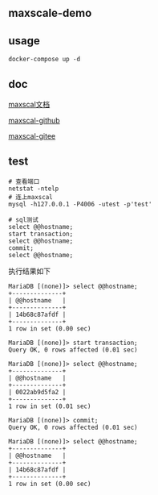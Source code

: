 ## maxscale-demo

## usage

```
docker-compose up -d
```

## doc

[maxscal文档](https://mariadb.com/kb/en/maxscale-24-reference/)

[maxscal-github](https://github.com/mariadb-corporation/MaxScale)

[maxscal-gitee](https://gitee.com/mirrors/maxscale)

## test

```
# 查看端口
netstat -ntelp
# 连上maxscal
mysql -h127.0.0.1 -P4006 -utest -p'test'

```

```
# sql测试
select @@hostname;
start transaction;
select @@hostname;
commit;
select @@hostname;
```

执行结果如下

```
MariaDB [(none)]> select @@hostname;
+--------------+
| @@hostname   |
+--------------+
| 14b68c87afdf |
+--------------+
1 row in set (0.00 sec)

MariaDB [(none)]> start transaction;
Query OK, 0 rows affected (0.01 sec)

MariaDB [(none)]> select @@hostname;
+--------------+
| @@hostname   |
+--------------+
| 0022ab9d5fa2 |
+--------------+
1 row in set (0.01 sec)

MariaDB [(none)]> commit;
Query OK, 0 rows affected (0.01 sec)

MariaDB [(none)]> select @@hostname;
+--------------+
| @@hostname   |
+--------------+
| 14b68c87afdf |
+--------------+
1 row in set (0.00 sec)
```
